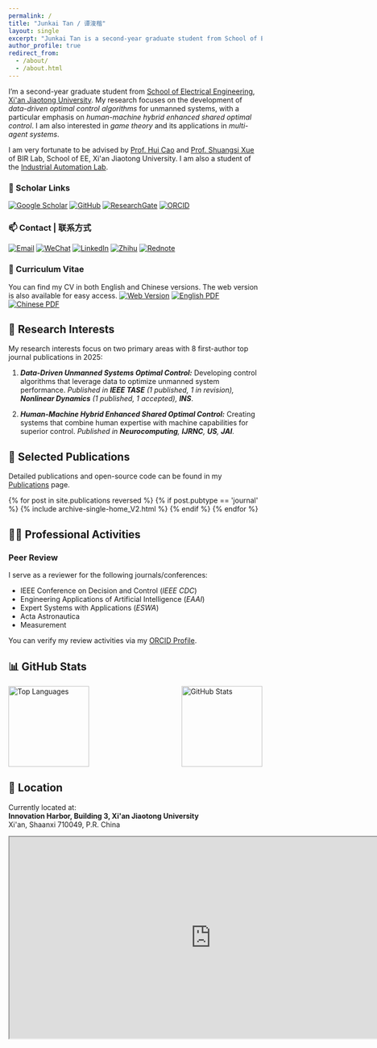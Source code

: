 ```yaml
---
permalink: /
title: "Junkai Tan / 谭浚楷"
layout: single
excerpt: "Junkai Tan is a second-year graduate student from School of Electrical Engineering, Xi'an Jiaotong University. His research interest include robotics control, intelligent control, learning-based control, and unmanned system control."
author_profile: true
redirect_from: 
  - /about/
  - /about.html
---
```



<!-- ## 👨‍💼 About Me | 个人简介 -->
I’m a second-year graduate student from [School of Electrical Engineering](https://ee.xjtu.edu.cn/), [Xi'an Jiaotong University](https://www.xjtu.edu.cn/). My research focuses on the development of *data-driven optimal control algorithms* for unmanned systems, with a particular emphasis on *human-machine hybrid enhanced shared optimal control*. I am also interested in *game theory* and its applications in *multi-agent systems*.
 <!-- My research interest include *robotics control*, *intelligent control*, *learning-based control*, and *unmanned system control*. -->
<!-- - 🌐 Personal Website: [tanjunkai2001.github.io](https://tanjunkai2001.github.io) -->

I am very fortunate to be advised by [Prof. Hui Cao](http://gr.xjtu.edu.cn/en/web/huicao) and [Prof. Shuangsi Xue](https://gr.xjtu.edu.cn/en/web/xssxjtu) of BIR Lab, School of EE, Xi'an Jiaotong University. I am also a student of the [Industrial Automation Lab](https://ee.xjtu.edu.cn/szdw/bssds/gyzdhjys.htm).

### 🔗 Scholar Links
[![Google Scholar](https://img.shields.io/badge/Google_Scholar-4285F4?style=for-the-badge&logo=google-scholar&logoColor=white)](https://scholar.google.com/citations?user=KrOQdKAAAAAJ&hl=zh-CN) [![GitHub](https://img.shields.io/badge/GitHub-100000?style=for-the-badge&logo=github&logoColor=white)](https://github.com/tanjunkai2001) [![ResearchGate](https://img.shields.io/badge/ResearchGate-00CCBB?style=for-the-badge&logo=researchgate&logoColor=white)](https://www.researchgate.net/profile/Junkai-Tan-2) [![ORCID](https://img.shields.io/badge/ORCID-0000--0002--1234--5678?style=for-the-badge&logo=orcid&logoColor=white)](https://orcid.org/0009-0002-0558-6357)

### 📫 Contact | 联系方式
[![Email](https://img.shields.io/badge/Email-D14836?style=for-the-badge&logo=gmail&logoColor=white)](mailto:tanjk@stu.xjtu.edu.cn) [![WeChat](https://img.shields.io/badge/WeChat-07C160?style=for-the-badge&logo=wechat&logoColor=white)](../images/Wechat.jpg) [![LinkedIn](https://img.shields.io/badge/LinkedIn-0077B5?style=for-the-badge&logo=linkedin&logoColor=white)](https://www.linkedin.com/in/junkai-tan-366790268/) [![Zhihu](https://img.shields.io/badge/Zhihu-0084FF?style=for-the-badge&logo=zhihu&logoColor=white)](https://www.zhihu.com/people/tan-91-64) [![Rednote](https://img.shields.io/badge/Rednote-FF4D00?style=for-the-badge&logo=xiaohongshu&logoColor=white)](https://www.xiaohongshu.com/user/profile/60bcf6040000000001001810)

### 📄 Curriculum Vitae
You can find my CV in both English and Chinese versions. The web version is also available for easy access.
[![Web Version](https://img.shields.io/badge/Web_Version-0077B5?style=for-the-badge&logo=academia&logoColor=white)](https://tanjunkai2001.github.io/cv/) [![English PDF](https://img.shields.io/badge/English_PDF-DC3545?style=for-the-badge&logo=adobe-acrobat-reader&logoColor=white)](../assets/Curriculum_Vitae.pdf) [![Chinese PDF](https://img.shields.io/badge/Chinese_PDF-FFC107?style=for-the-badge&logo=adobe-acrobat-reader&logoColor=black)](../assets/简历_谭浚楷_中文_V3.pdf)



## 🔬 Research Interests
My research interests focus on two primary areas with 8 first-author top journal publications in 2025:

1. ***Data-Driven Unmanned Systems Optimal Control:***
  Developing control algorithms that leverage data to optimize unmanned system performance. *Published in **IEEE TASE** (1 published, 1 in revision), **Nonlinear Dynamics** (1 published, 1 accepted), **INS***.

1. ***Human-Machine Hybrid Enhanced Shared Optimal Control:***
  Creating systems that combine human expertise with machine capabilities for superior control. *Published in **Neurocomputing**, **IJRNC**, **US**, **JAI***.

<!-- ## 💻 Core Competencies
- **Theoretical Research**: Solid foundation in advanced control and reinforcement learning theory. Leading research on human-machine hybrid control with publications in top journals including IEEE TASE, Information Sciences, and Nonlinear Dynamics.
- **Engineering Practice**: Extensive experience with unmanned systems development, including UAV-UGV collaborative control projects and multi-unmanned system hardware platforms based on optical motion capture systems. -->




## 📝 Selected Publications

Detailed publications and open-source code can be found in my [Publications](https://tanjunkai2001.github.io/publications/) page.

<!-- 1. "[Prescribed performance robust approximate optimal tracking control via Stackelberg game](https://ieeexplore.ieee.org/document/10916718)", *IEEE Transactions on Automation Science and Engineering*, 2025.
2. "[Finite-time safe reinforcement learning control of multi-player nonzero-sum game for quadcopter systems](https://www.sciencedirect.com/science/article/pii/S002002552500249X)", *Information Sciences*, 2025.
3. "[Unmanned aerial-ground vehicle finite-time docking control via pursuit-evasion games](https://link.springer.com/10.1007/s11071-025-11021-6)", *Nonlinear Dynamics*, 2025.
4. "[Data-driven optimal shared control of unmanned aerial vehicles](https://www.sciencedirect.com/science/article/pii/S0925231225001006)", *Neurocomputing*, 2025. -->


{% for post in site.publications reversed %}
  {% if post.pubtype == 'journal' %}
    {% include archive-single-home_V2.html %}
  {% endif %}
{% endfor %}



## 👨‍💼 Professional Activities

### Peer Review
I serve as a reviewer for the following journals/conferences:
  - IEEE Conference on Decision and Control (*IEEE CDC*)
  - Engineering Applications of Artificial Intelligence (*EAAI*)
  - Expert Systems with Applications (*ESWA*)
  - Acta Astronautica
  - Measurement

You can verify my review activities via my [ORCID Profile](https://orcid.org/0009-0002-0558-6357).



<!-- ## 📫 Contact | 联系方式
- 📧 Email: tanjk@stu.xjtu.edu.cn -->

## 📊 GitHub Stats
<div style="display: flex; align-items: center; justify-content: space-between; margin-bottom: 20px;">
  <img src="https://github-readme-stats-weld-six-22.vercel.app/api/top-langs/?username=tanjunkai2001&layout=compact" alt="Top Languages" height="160" style="max-height: 160px;" />
  <img src="https://github-readme-stats-weld-six-22.vercel.app/api?username=tanjunkai2001&count_private=true&show_icons=true" alt="GitHub Stats" height="160" style="max-height: 160px;" />
</div>




<!-- # 我的位置

这是我在香港大学的地址，显示在地图上： -->




## 📍 Location

Currently located at:  
**Innovation Harbor, Building 3, Xi'an Jiaotong University**  
Xi'an, Shaanxi 710049, P.R. China

<iframe src="https://www.google.com/maps/embed?pb=!1m18!1m12!1m3!1d3151.9025899306145!2d108.65573260987424!3d34.25227480045932!2m3!1f0!2f0!3f0!3m2!1i1024!2i768!4f13.1!3m3!1m2!1s0x366379efa86d5f73%3A0x46cfa915001c3d15!2sInnovation%20Harbor%2C%20Xi%27an%20Jiaotong%20University!5e0!3m2!1sen!2scn!4v1682500456789!5m2!1sen!2scn&maptype=satellite" width="800" height="400" style="border:1;" allowfullscreen="" loading="lazy" referrerpolicy="no-referrer-when-downgrade"></iframe>
